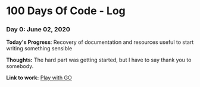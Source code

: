 # 100 Days Of Code - Log

### Day 0: June 02, 2020

**Today's Progress**: Recovery of documentation and resources useful to start writing something sensible

**Thoughts:** The hard part was getting started, but I have to say thank you to somebody.

**Link to work:** [Play with GO](https://github.com/Androide79/play-with-go)
